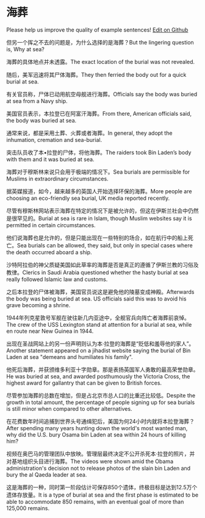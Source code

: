 # 海葬

Please help us improve the quality of example sentences! [Edit on Github](https://github.com/jiyushe/jiyu-example-sentence-source/blob/main/chinese/haizang.md)

<p><span class="chinese">但另一个挥之不去的问题是，为什么选择的是海葬？</span><span class="english">But the lingering question is, Why at sea?</span></p>

<p><span class="chinese">海葬的具体地点并未透露。</span><span class="english">The exact location of the burial was not revealed.</span></p>

<p><span class="chinese">随后，美军迅速将其尸体海葬。</span><span class="english">They then ferried the body out for a quick burial at sea.</span></p>

<p><span class="chinese">有关官员称，尸体已动用航空母舰进行海葬。</span><span class="english">Officials say the body was buried at sea from a Navy ship.</span></p>

<p><span class="chinese">美国官员表示，本拉登已在阿富汗海葬。</span><span class="english">From there, American officials said, the body was buried at sea.</span></p>

<p><span class="chinese">通常来说，都是采用土葬、火葬或者海葬。</span><span class="english">In general, they adopt the inhumation, cremation and sea-burial.</span></p>

<p><span class="chinese">突击队员收了本•拉登的尸体，将他海葬。</span><span class="english">The raiders took Bin Laden’s body with them and it was buried at sea.</span></p>

<p><span class="chinese">海葬对于穆斯林来说只会用于极端的情况下。</span><span class="english">Sea burials are permissible for Muslims in extraordinary circumstances.</span></p>

<p><span class="chinese">据英媒报道，如今，越来越多的英国人开始选择环保的海葬。</span><span class="english">More people are choosing an eco-friendly sea burial, UK media reported recently.</span></p>

<p><span class="chinese">尽管有穆斯林网站表示海葬在特定的情况下是被允许的，但这在伊斯兰社会中仍然是很罕见的。</span><span class="english">Burial at sea is rare in Islam, though Muslim websites say it is permitted in certain circumstances.</span></p>

<p><span class="chinese">他们说海葬也是允许的，但是只能出现在一些特别的场合，如在航行中的船上死亡。</span><span class="english">Sea burials can be allowed, they said, but only in special cases where the death occurred aboard a ship.</span></p>

<p><span class="chinese">沙特阿拉伯的神父质疑美国如此草率的海葬是否是真正的遵循了伊斯兰教的习俗及教律。</span><span class="english">Clerics in Saudi Arabia questioned whether the hasty burial at sea really followed Islamic law and customs.</span></p>

<p><span class="chinese">之后本拉登的尸体被海葬，美国官员说这是避免他的陵墓变成神殿。</span><span class="english">Afterwards the body was being buried at sea. US officials said this was to avoid his grave becoming a shrine.</span></p>

<p><span class="chinese">1944年列克星敦号军舰在驶往新几内亚途中，全舰官兵向阵亡者海葬前哀悼。</span><span class="english">The crew of the USS Lexington stand at attention for a burial at sea, while en route near New Guinea in 1944.</span></p>

<p><span class="chinese">出现在圣战网站上的另一份声明则认为本·拉登的海葬是“贬低和羞辱他的家人”。</span><span class="english">Another statement appeared on a jihadist website saying the burial of Bin Laden at sea "demeans and humiliates his family".</span></p>

<p><span class="chinese">他死后海葬，并获颁维多利亚十字勋章。那是表扬英国军人勇敢的最高荣誉勋章。</span><span class="english">He was buried at sea, and awarded posthumously the Victoria Cross, the highest award for gallantry that can be given to British forces.</span></p>

<p><span class="chinese">尽管参加海葬的总数在增加，但是占北京市总人口的比重还比较低。</span><span class="english">Despite the growth in total amount, the percentage of people signing up for sea burials is still minor when compared to other alternatives.</span></p>

<p><span class="chinese">在花费数年时间追捕到世界头号通缉犯后，美国为何24小时内就将本拉登海葬？</span><span class="english">After spending many years hunting down the world's most wanted man, why did the U.S. bury Osama bin Laden at sea within 24 hours of killing him?</span></p>

<p><span class="chinese">视频在奥巴马的管理团队中放映。管理层最终决定不公开杀死本·拉登的照片，并对基地组织头目进行海葬。</span><span class="english">The videos were shown amid the Obama administration's decision not to release photos of the slain bin Laden and bury the al Qaeda leader at sea.</span></p>

<p><span class="chinese">这是海葬的一种，同时第一阶段估计可保存850个遗体，终极目标是达到12.5万个遗体存放量。</span><span class="english">It is a type of burial at sea and the first phase is estimated to be able to accommodate 850 remains, with an eventual goal of more than 125,000 remains.</span></p>

